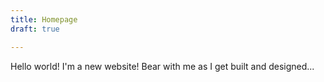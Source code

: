 ```yaml
---
title: Homepage
draft: true

---
```

Hello world! I'm a new website! Bear with me as I get built and designed...